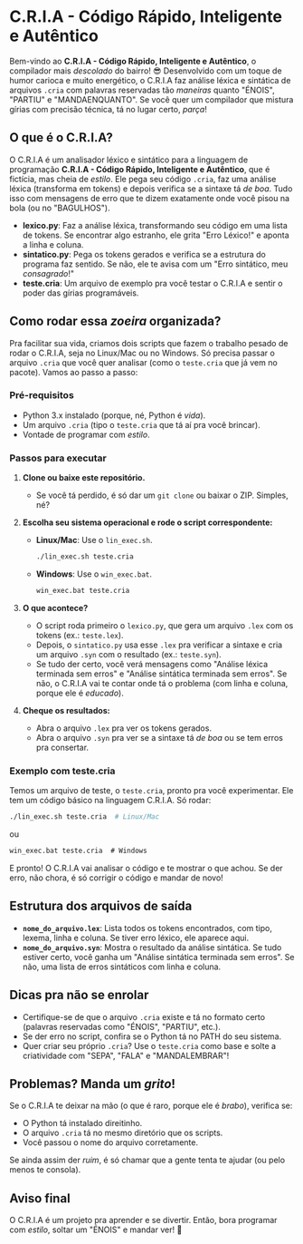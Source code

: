# C.R.I.A - Código Rápido, Inteligente e Autêntico

Bem-vindo ao **C.R.I.A - Código Rápido, Inteligente e Autêntico**, o compilador mais *descolado* do bairro! 😎 Desenvolvido com um toque de humor carioca e muito energético, o C.R.I.A faz análise léxica e sintática de arquivos `.cria` com palavras reservadas tão *maneiras* quanto "ÉNOIS", "PARTIU" e "MANDAENQUANTO". Se você quer um compilador que mistura gírias com precisão técnica, tá no lugar certo, *parça*!

## O que é o C.R.I.A?

O C.R.I.A é um analisador léxico e sintático para a linguagem de programação **C.R.I.A - Código Rápido, Inteligente e Autêntico**, que é fictícia, mas cheia de *estilo*. Ele pega seu código `.cria`, faz uma análise léxica (transforma em tokens) e depois verifica se a sintaxe tá *de boa*. Tudo isso com mensagens de erro que te dizem exatamente onde você pisou na bola (ou no "BAGULHOS").

- **lexico.py**: Faz a análise léxica, transformando seu código em uma lista de tokens. Se encontrar algo estranho, ele grita "Erro Léxico!" e aponta a linha e coluna.
- **sintatico.py**: Pega os tokens gerados e verifica se a estrutura do programa faz sentido. Se não, ele te avisa com um "Erro sintático, meu *consagrado*!"
- **teste.cria**: Um arquivo de exemplo pra você testar o C.R.I.A e sentir o poder das gírias programáveis.

## Como rodar essa *zoeira* organizada?

Pra facilitar sua vida, criamos dois scripts que fazem o trabalho pesado de rodar o C.R.I.A, seja no Linux/Mac ou no Windows. Só precisa passar o arquivo `.cria` que você quer analisar (como o `teste.cria` que já vem no pacote). Vamos ao passo a passo:

### Pré-requisitos
- Python 3.x instalado (porque, né, Python é *vida*).
- Um arquivo `.cria` (tipo o `teste.cria` que tá aí pra você brincar).
- Vontade de programar com *estilo*.

### Passos para executar
1. **Clone ou baixe este repositório.**
   - Se você tá perdido, é só dar um `git clone` ou baixar o ZIP. Simples, né?

2. **Escolha seu sistema operacional e rode o script correspondente:**
   - **Linux/Mac**: Use o `lin_exec.sh`.
     ```bash
     ./lin_exec.sh teste.cria
     ```
   - **Windows**: Use o `win_exec.bat`.
     ```bat
     win_exec.bat teste.cria
     ```

3. **O que acontece?**
   - O script roda primeiro o `lexico.py`, que gera um arquivo `.lex` com os tokens (ex.: `teste.lex`).
   - Depois, o `sintatico.py` usa esse `.lex` pra verificar a sintaxe e cria um arquivo `.syn` com o resultado (ex.: `teste.syn`).
   - Se tudo der certo, você verá mensagens como "Análise léxica terminada sem erros" e "Análise sintática terminada sem erros". Se não, o C.R.I.A vai te contar onde tá o problema (com linha e coluna, porque ele é *educado*).

4. **Cheque os resultados:**
   - Abra o arquivo `.lex` pra ver os tokens gerados.
   - Abra o arquivo `.syn` pra ver se a sintaxe tá *de boa* ou se tem erros pra consertar.

### Exemplo com teste.cria
Temos um arquivo de teste, o `teste.cria`, pronto pra você experimentar. Ele tem um código básico na linguagem C.R.I.A. Só rodar:
```bash
./lin_exec.sh teste.cria  # Linux/Mac
```
ou
```bat
win_exec.bat teste.cria  # Windows
```

E pronto! O C.R.I.A vai analisar o código e te mostrar o que achou. Se der erro, não chora, é só corrigir o código e mandar de novo!

## Estrutura dos arquivos de saída
- **`nome_do_arquivo.lex`**: Lista todos os tokens encontrados, com tipo, lexema, linha e coluna. Se tiver erro léxico, ele aparece aqui.
- **`nome_do_arquivo.syn`**: Mostra o resultado da análise sintática. Se tudo estiver certo, você ganha um "Análise sintática terminada sem erros". Se não, uma lista de erros sintáticos com linha e coluna.

## Dicas pra não se enrolar
- Certifique-se de que o arquivo `.cria` existe e tá no formato certo (palavras reservadas como "ÉNOIS", "PARTIU", etc.).
- Se der erro no script, confira se o Python tá no PATH do seu sistema.
- Quer criar seu próprio `.cria`? Use o `teste.cria` como base e solte a criatividade com "SEPA", "FALA" e "MANDALEMBRAR"!

## Problemas? Manda um *grito*!
Se o C.R.I.A te deixar na mão (o que é raro, porque ele é *brabo*), verifica se:
- O Python tá instalado direitinho.
- O arquivo `.cria` tá no mesmo diretório que os scripts.
- Você passou o nome do arquivo corretamente.

Se ainda assim der *ruim*, é só chamar que a gente tenta te ajudar (ou pelo menos te consola).

## Aviso final
O C.R.I.A é um projeto pra aprender e se divertir. Então, bora programar com *estilo*, soltar um "ÉNOIS" e mandar ver! 🚀